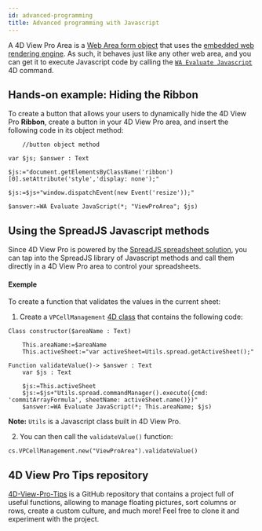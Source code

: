 ```yaml
---
id: advanced-programming
title: Advanced programming with Javascript
---
```


A 4D View Pro Area is a [Web Area form object](../FormObjects/webArea_overview.md) that uses the [embedded web rendering engine](../FormObjects/properties_WebArea.md#use-embedded-web-rendering-engine). As such, it behaves just like any other web area, and you can get it to execute Javascript code by calling the [`WA Evaluate Javascript`](https://doc.4d.com/4dv19/help/command/en/page1029.html) 4D command.

## Hands-on example: Hiding the Ribbon

To create a button that allows your users to dynamically hide the 4D View Pro **Ribbon**, create a button in your 4D View Pro area, and insert the following code in its object method:

```4d
    //button object method

var $js; $answer : Text

$js:="document.getElementsByClassName('ribbon')[0].setAttribute('style','display: none');"

$js:=$js+"window.dispatchEvent(new Event('resize'));"

$answer:=WA Evaluate JavaScript(*; "ViewProArea"; $js)
```
## Using the SpreadJS Javascript methods

Since 4D View Pro is powered by the [SpreadJS spreadsheet solution](https://www.grapecity.com/spreadjs/docs/versions/v14/online/overview.html), you can tap into the SpreadJS library of Javascript methods and call them directly in a 4D View Pro area to control your spreadsheets.

#### Exemple

To create a function that validates the values in the current sheet:

1. Create a `VPCellManagement` [4D class](../Concepts/classes.md) that contains the following code:

```4d
Class constructor($areaName : Text)

    This.areaName:=$areaName
    This.activeSheet:="var activeSheet=Utils.spread.getActiveSheet();"

Function validateValue()-> $answer : Text
    var $js : Text

    $js:=This.activeSheet
    $js:=$js+"Utils.spread.commandManager().execute({cmd: 'commitArrayFormula', sheetName: activeSheet.name()})"
    $answer:=WA Evaluate JavaScript(*; This.areaName; $js)
```
**Note:** `Utils` is a Javascript class built in 4D View Pro.

2. You can then call the `validateValue()` function:

```4d
cs.VPCellManagement.new("ViewProArea").validateValue()
```



## 4D View Pro Tips repository

[4D-View-Pro-Tips](https://github.com/4d-depot/4D-View-Pro-Tips) is a GitHub repository that contains a project full of useful functions, allowing to manage floating pictures, sort columns or rows, create a custom culture, and much more! Feel free to clone it and experiment with the project. 

